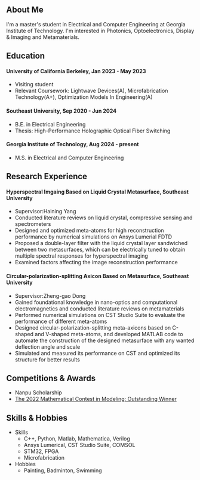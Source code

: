 ## About Me

I'm a master's student in Electrical and Computer Engineering at Georgia Institute of Technology. I'm interested in Photonics, Optoelectronics, Display & Imaging and Metamaterials.


## Education

#### University of California Berkeley, Jan 2023 - May 2023
  - Visiting student
  - Relevant Coursework: Lightwave Devices(A), Microfabrication Technology(A+), Optimization Models In Engineering(A)
#### Southeast University, Sep 2020 - Jun 2024
  - B.E. in Electrical Engineering
  - Thesis: High-Performance Holographic Optical Fiber Switching
#### Georgia Institute of Technology, Aug 2024 - present
  - M.S. in Electrical and Computer Engineering


## Research Experience

#### Hyperspectral Imgaing Based on Liquid Crystal Metasurface, Southeast University
  - Supervisor:Haining Yang
  - Conducted literature reviews on liquid crystal, compressive sensing and spectrometers
  - Designed and optimized meta-atoms for high reconstruction performance by numerical simulations on Ansys Lumerial FDTD
  - Proposed a double-layer filter with the liquid crystal layer sandwiched between two metasurfaces, which can be electrically tuned to obtain multiple spectral responses for hyperspectral imaging
  - Examined factors affecting the image reconstruction performance


#### Circular-polarization-splitting Axicon Based on Metasurface, Southeast University
  - Supervisor:Zheng-gao Dong
  - Gained foundational knowledge in nano-optics and computational electromagnetics and conducted literature reviews on metamaterials
  - Performed numerical simulations on CST Studio Suite to evaluate the performance of different meta-atoms
  - Designed circular-polarization-splitting meta-axicons based on C-shaped and V-shaped meta-atoms, and developed MATLAB code to automate the construction of the designed metasurface with any wanted deflection angle and scale
  - Simulated and measured its performance on CST and optimized its structure for better results


## Competitions & Awards

- Nanpu Scholarship
- [The 2022 Mathematical Contest in Modeling: Outstanding Winner](https://www.contest.comap.com/undergraduate/contests/mcm/contests/2022/results/)


## Skills & Hobbies

- Skills
  - C++, Python, Matlab, Mathematica, Verilog
  - Ansys Lumerical, CST Studio Suite, COMSOL
  - STM32, FPGA
  - Microfabrication
- Hobbies
  - Painting, Badminton, Swimming

